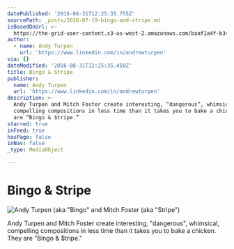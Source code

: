 ```yaml
---
datePublished: '2016-08-31T12:25:35.755Z'
sourcePath: _posts/2016-07-19-bingo-and-stripe.md
isBasedOnUrl: >-
  https://the-grid-user-content.s3-us-west-2.amazonaws.com/baaf1a4f-b345-4941-bc0c-6d841eb34876.png
author:
  - name: Andy Turpen
    url: 'https://www.linkedin.com/in/andrewturpen'
via: {}
dateModified: '2016-08-31T12:25:35.450Z'
title: Bingo & Stripe
publisher:
  name: Andy Turpen
  url: 'https://www.linkedin.com/in/andrewturpen'
description: >-
  Andy Turpen and Mitch Foster create interesting, “dangerous”, whimsical,
  compelling compositions in less time than it takes you to bake a chicken. They
  are “Bingo & $tripe.” 
starred: true
inFeed: true
hasPage: false
inNav: false
_type: MediaObject

---
```

# Bingo & Stripe
![Andy Turpen (aka "Bingo" and Mitch Foster (aka "Stripe")](https://the-grid-user-content.s3-us-west-2.amazonaws.com/baaf1a4f-b345-4941-bc0c-6d841eb34876.png)

Andy Turpen and Mitch Foster create interesting, "dangerous", whimsical, compelling compositions in less time than it takes you to bake a chicken. They are "Bingo & $tripe."